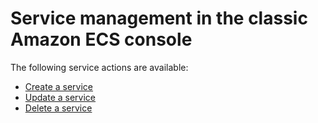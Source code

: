 # Service management in the classic Amazon ECS console<a name="available-classic-console-service-actions"></a>

The following service actions are available:
+ [Create a service](https://docs.aws.amazon.com/AmazonECS/latest/developerguide/create-service.html)
+  [Update a service](https://docs.aws.amazon.com/AmazonECS/latest/developerguide/update-service-.html)
+ [Delete a service](https://docs.aws.amazon.com/AmazonECS/latest/developerguide/delete-service.html)